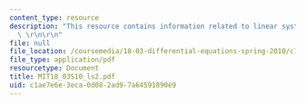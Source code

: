 ```yaml
---
content_type: resource
description: "This resource contains information related to linear systems of ODE's.\
  \ \r\n\r\n"
file: null
file_location: /coursemedia/18-03-differential-equations-spring-2010/c1ae7e6e3eca0d082ad97a64591890e9_MIT18_03S10_ls2.pdf
file_type: application/pdf
resourcetype: Document
title: MIT18_03S10_ls2.pdf
uid: c1ae7e6e-3eca-0d08-2ad9-7a64591890e9
---
```

